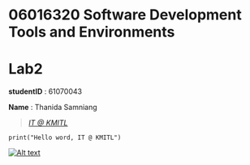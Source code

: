 # 06016320 Software Development Tools and Environments

# Lab2

**studentID** : 61070043

**Name** : Thanida Samniang

> *[IT @ KMITL](www.it.kmitl.ac.th)*

~~~
print("Hello word, IT @ KMITL")
~~~
[![Alt text](https://www.it.kmitl.ac.th/wp-content/themes/itkmitl2017wp/img/nav-thai.svg)](https://www.it.kmitl.ac.th)
